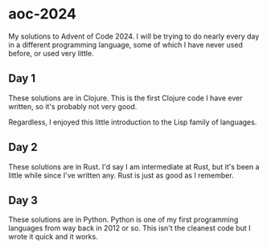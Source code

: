aoc-2024
========
My solutions to Advent of Code 2024. I will be trying to do nearly every day in a different programming language,
some of which I have never used before, or used very little.

## Day 1
These solutions are in Clojure. This is the first Clojure code I have ever written, so it's probably not very good.

Regardless, I enjoyed this little introduction to the Lisp family of languages.

## Day 2
These solutions are in Rust. I'd say I am intermediate at Rust, but it's been a little while since I've written any. Rust is just as good as I remember.

## Day 3
These solutions are in Python. Python is one of my first programming languages from way back in 2012 or so. This isn't the cleanest code but I wrote it quick and it works.